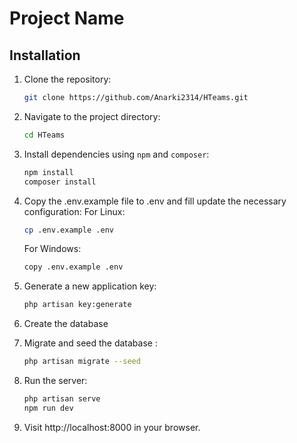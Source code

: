 # Project Name

## Installation

1. Clone the repository:
    ```bash
    git clone https://github.com/Anarki2314/HTeams.git
    ```
2. Navigate to the project directory:
    ```bash
    cd HTeams
    ```
3. Install dependencies using `npm` and `composer`:
    ```bash
    npm install
    composer install
    ```
4. Copy the .env.example file to .env and fill update the necessary configuration:
   For Linux:
    ```bash
    cp .env.example .env
    ```
    For Windows:
    ```bash
    copy .env.example .env
    ```
5. Generate a new application key:
    ```bash
    php artisan key:generate
    ```
6. Create the database

7. Migrate and seed the database :
    ```bash
    php artisan migrate --seed
    ```
8. Run the server:
    ```bash
    php artisan serve
    npm run dev
    ```
9. Visit http://localhost:8000 in your browser.
